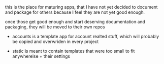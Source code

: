 this is the place for maturing apps, that I have not yet decided to document and package for others because
I feel they are not yet good enough.

once those get good enough and start deserving documentation and packaging, they will be moved to their own repos

- accounts is a template app for account realted stuff, which will probably be copied and overwriden in every project

- static is meant to contain templates that were too small to fit anywherelse + their settings
